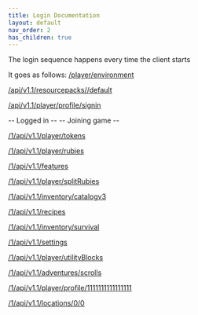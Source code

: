 ```yaml
---
title: Login Documentation
layout: default
nav_order: 2
has_children: true
---
```


The login sequence happens every time the client starts

It goes as follows:
[/player/environment]()

[/api/v1.1/resourcepacks/<VERSION>/default]()

[/api/v1.1/player/profile/signin]()

-- Logged in --
-- Joining game --

[/1/api/v1.1/player/tokens]()

[/1/api/v1.1/player/rubies]()

[/1/api/v1.1/features]()

[/1/api/v1.1/player/splitRubies]()

[/1/api/v1.1/inventory/catalogv3]()

[/1/api/v1.1/recipes]()

[/1/api/v1.1/inventory/survival]()

[/1/api/v1.1/settings]()

[/1/api/v1.1/player/utilityBlocks]()

[/1/api/v1.1/adventures/scrolls]()

[/1/api/v1.1/player/profile/1111111111111111]()

[/1/api/v1.1/locations/0/0]()